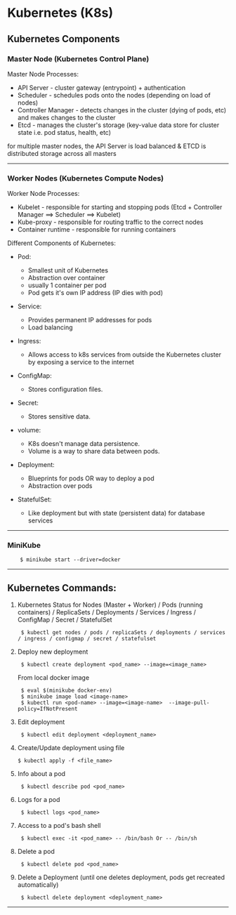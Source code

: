 # Kubernetes (K8s)

## Kubernetes Components

### Master Node (Kubernetes Control Plane)

Master Node Processes:

* API Server - cluster gateway (entrypoint) + authentication 
* Scheduler - schedules pods onto the nodes (depending on load of nodes)
* Controller Manager - detects changes in the cluster (dying of pods, etc) and makes changes to the cluster
* Etcd - manages the cluster's storage (key-value data store for cluster state i.e. pod status, health, etc)

for multiple master nodes, the API Server is load balanced & ETCD is distributed storage across all masters

---

### Worker Nodes (Kubernetes Compute Nodes)

Worker Node Processes:

* Kubelet - responsible for starting and stopping pods (Etcd + Controller Manager ==> Scheduler ==> Kubelet)
* Kube-proxy - responsible for routing traffic to the correct nodes
* Container runtime - responsible for running containers

Different Components of Kubernetes:

* Pod:

    * Smallest unit of Kubernetes
    * Abstraction over container
    * usually 1 container per pod
    * Pod gets it's own IP address (IP dies with pod)

* Service:

    * Provides permanent IP addresses for pods
    * Load balancing

* Ingress:

    * Allows access to k8s services from outside the Kubernetes cluster by exposing a service to the internet

* ConfigMap:

    * Stores configuration files.

* Secret:

    * Stores sensitive data.

* volume:

    * K8s doesn't manage data persistence.
    * Volume is a way to share data between pods.

* Deployment:

    * Blueprints for pods OR way to deploy a pod
    * Abstraction over pods

* StatefulSet:

    * Like deployment but with state (persistent data) for database services

---

### MiniKube

```
    $ minikube start --driver=docker
```

---

## Kubernetes Commands:

1. Kubernetes Status for Nodes (Master + Worker) / Pods (running containers) / ReplicaSets / Deployments / Services / Ingress /  ConfigMap / Secret / StatefulSet
    
        $ kubectl get nodes / pods / replicaSets / deployments / services / ingress / configmap / secret / statefulset

2. Deploy new deployment
        
        $ kubectl create deployment <pod_name> --image=<image_name>
    <!-- kubectl create deployment nginx-depl --image=nginx:latest -->
    <!-- $ eval $(minikube docker-env unset) / $ minikube docker-env unset -->
        
    From local docker image 

        $ eval $(minikube docker-env)
        $ minikube image load <image-name>  
        $ kubectl run <pod-name> --image=<image-name>  --image-pull-policy=IfNotPresent

3. Edit deployment
    
        $ kubectl edit deployment <deployment_name>

4.  Create/Update deployment using file
    
        $ kubectl apply -f <file_name>

5. Info about a pod
    
        $ kubectl describe pod <pod_name>

6. Logs for a pod
    
        $ kubectl logs <pod_name>

7. Access to a pod's bash shell
    
        $ kubectl exec -it <pod_name> -- /bin/bash Or -- /bin/sh

8. Delete a pod
    
        $ kubectl delete pod <pod_name>

9. Delete a Deployment (until one deletes deployment, pods get recreated automatically)
    
        $ kubectl delete deployment <deployment_name>

---